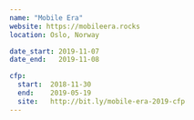 ```yaml
---
name: "Mobile Era"
website: https://mobileera.rocks
location: Oslo, Norway

date_start: 2019-11-07
date_end:   2019-11-08

cfp:
  start:  2018-11-30
  end:    2019-05-19
  site:   http://bit.ly/mobile-era-2019-cfp
---
```

